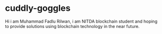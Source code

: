 # cuddly-goggles
 Hi i am Muhammad Fadlu Rilwan, i am NITDA blockchain student and hoping to provide solutions using blockchain technology in the near future.
